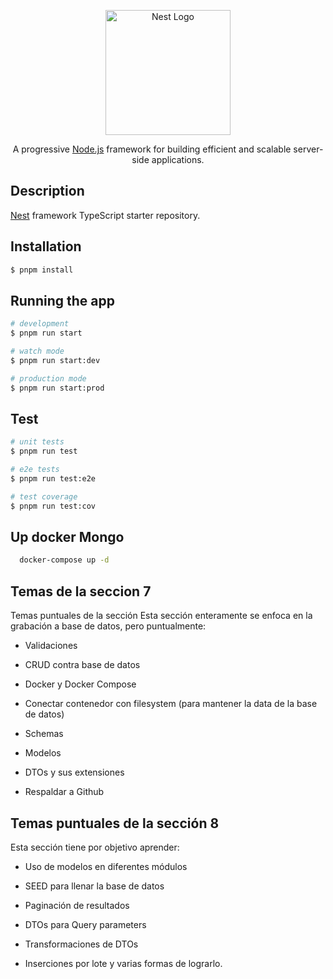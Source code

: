 <p align="center">
  <a href="http://nestjs.com/" target="blank"><img src="https://nestjs.com/img/logo-small.svg" width="200" alt="Nest Logo" /></a>
</p>

[circleci-image]: https://img.shields.io/circleci/build/github/nestjs/nest/master?token=abc123def456
[circleci-url]: https://circleci.com/gh/nestjs/nest

  <p align="center">A progressive <a href="http://nodejs.org" target="_blank">Node.js</a> framework for building efficient and scalable server-side applications.</p>
 
## Description

[Nest](https://github.com/nestjs/nest) framework TypeScript starter repository.

## Installation

```bash
$ pnpm install
```

## Running the app

```bash
# development
$ pnpm run start

# watch mode
$ pnpm run start:dev

# production mode
$ pnpm run start:prod
```

## Test

```bash
# unit tests
$ pnpm run test

# e2e tests
$ pnpm run test:e2e

# test coverage
$ pnpm run test:cov
```

## Up docker Mongo

```bash
  docker-compose up -d
```

## Temas de la seccion 7

Temas puntuales de la sección
Esta sección enteramente se enfoca en la grabación a base de datos, pero puntualmente:

- Validaciones

- CRUD contra base de datos

- Docker y Docker Compose

- Conectar contenedor con filesystem (para mantener la data de la base de datos)

- Schemas

- Modelos

- DTOs y sus extensiones

- Respaldar a Github

## Temas puntuales de la sección 8

Esta sección tiene por objetivo aprender:

- Uso de modelos en diferentes módulos

- SEED para llenar la base de datos

- Paginación de resultados

- DTOs para Query parameters

- Transformaciones de DTOs

- Inserciones por lote y varias formas de lograrlo.
